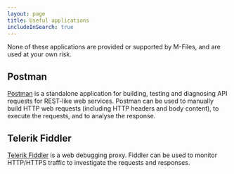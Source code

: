 ```yaml
---
layout: page
title: Useful applications
includeInSearch: true
---
```


<p class="note">None of these applications are provided or supported by M-Files, and are used at your own risk.</p>

## Postman

[Postman](https://www.getpostman.com/) is a standalone application for building, testing and diagnosing API requests for REST-like web services.  Postman can be used to manually build HTTP web requests (including HTTP headers and body content), to execute the requests, and to analyse the response.

## Telerik Fiddler

[Telerik Fiddler](http://www.telerik.com/fiddler) is a web debugging proxy.  Fiddler can be used to monitor HTTP/HTTPS traffic to investigate the requests and responses.